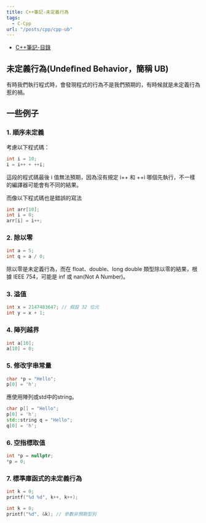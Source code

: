 ```yaml
---
title: C++筆記-未定義行為
tags:
  - C-Cpp
url: "/posts/cpp/cpp-ub"
---
```


* [C++筆記-目錄](/posts/cpp-index)

## 未定義行為(Undeﬁned Behavior，簡稱 UB)

有時我們執行程式時，會發現程式的行為不是我們預期的，有時候就是未定義行為惹的禍。

## 一些例子

### 1. 順序未定義

考慮以下程式碼：

```c
int i = 10;
i = i++ + ++i;
```

這段的程式碼最後 i 值無法預期，因為沒有規定 i++ 和 ++i 哪個先執行，不一樣的編譯器可能會有不同的結果。

而像以下程式碼也是錯誤的寫法

```cpp
int arr[10];
int i = 0;
arr[i] = i++;
```

### 2. 除以零

```cpp
int a = 5;
int q = a / 0;
```

除以零是未定義行為，而在 float、double、long double 類型除以零的結果，根據 IEEE 754，可能是 inf 或 nan(Not A Number)。

### 3. 溢值

```cpp
int x = 2147483647; // 假設 32 位元
int y = x + 1;
```

### 4. 陣列越界

```cpp
int a[10];
a[10] = 0;
```

### 5. 修改字串常量

```cpp
char *p = "Hello";
p[0] = 'h';
```

應使用陣列或std中的string。

```cpp
char p[] = "Hello";
p[0] = 'h';
std::string q = "Hello";
q[0] = 'h';
```

### 6. 空指標取值

```cpp
int *p = nullptr;
*p = 0;
```

### 7. 標準庫函式的未定義行為

```cpp
int k = 0;
printf("%d %d", k++, k++);
```

```cpp
int k = 0;
printf("%d", &k); // 參數非預期型別
```

